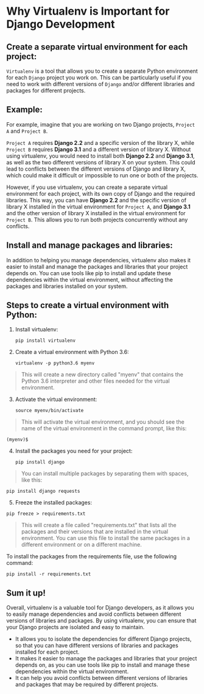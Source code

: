 # Why Virtualenv is Important for Django Development

## Create a separate virtual environment for each project:
`Virtualenv` is a tool that allows you to create a separate Python environment for each `Django` project you work on. This can be particularly useful if you need to work with different versions of `Django` and/or different libraries and packages for different projects.

## Example: 
For example, imagine that you are working on two Django projects, `Project A` and `Project B`. 

`Project A` requires **Django 2.2** and a specific version of the library X, while `Project B` requires **Django 3.1** and a different version of library X. Without using virtualenv, you would need to install both **Django 2.2** and **Django 3.1**, as well as the two different versions of library X on your system. This could lead to conflicts between the different versions of Django and library X, which could make it difficult or impossible to run one or both of the projects.

However, if you use virtualenv, you can create a separate virtual environment for each project, with its own copy of Django and the required libraries. This way, you can have **Django 2.2** and the specific version of library X installed in the virtual environment for `Project A`, and **Django 3.1** and the other version of library X installed in the virtual environment for `Project B`. This allows you to run both projects concurrently without any conflicts.

## Install and manage packages and libraries:
In addition to helping you manage dependencies, virtualenv also makes it easier to install and manage the packages and libraries that your project depends on. You can use tools like pip to install and update these dependencies within the virtual environment, without affecting the packages and libraries installed on your system.

## Steps to create a virtual environment with Python:
1. Install virtualenv:
    ```
    pip install virtualenv
    ```
2. Create a virtual environment with Python 3.6:
    ```
    virtualenv -p python3.6 myenv
    ```
> This will create a new directory called "myenv" that contains the Python 3.6 interpreter and other files needed for the virtual environment.

3. Activate the virtual environment:
    ```
    source myenv/bin/activate
    ```
> This will activate the virtual environment, and you should see the name of the virtual environment in the command prompt, like this:

```
(myenv)$
```

4. Install the packages you need for your project:
    ```
    pip install django
    ```

> You can install multiple packages by separating them with spaces, like this:

```
pip install django requests
```
5. Freeze the installed packages:
```
pip freeze > requirements.txt
```

> This will create a file called "requirements.txt" that lists all the packages and their versions that are installed in the virtual environment. You can use this file to install the same packages in a different environment or on a different machine.

To install the packages from the requirements file, use the following command:

```
pip install -r requirements.txt
```


## Sum it up!
Overall, virtualenv is a valuable tool for Django developers, as it allows you to easily manage dependencies and avoid conflicts between different versions of libraries and packages. By using virtualenv, you can ensure that your Django projects are isolated and easy to maintain.

- It allows you to isolate the dependencies for different Django projects, so that you can have different versions of libraries and packages installed for each project.
- It makes it easier to manage the packages and libraries that your project depends on, as you can use tools like pip to install and manage these dependencies within the virtual environment.
- It can help you avoid conflicts between different versions of libraries and packages that may be required by different projects.